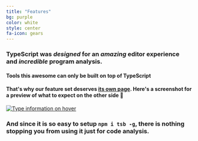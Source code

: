 ```yaml
---
title: "Features"
bg: purple
color: white
style: center
fa-icon: gears
---
```


### TypeScript was *designed* for an *amazing* editor experience and *incredible* program analysis.

#### Tools this awesome can only be built on top of TypeScript

#### That's why our feature set deserves [its own page]({{site.docs_link}}). Here's a screenshot for a preview of what to expect on the other side 🌹

[![Type information on hover](https://raw.githubusercontent.com/TypeScriptBuilder/tsb-docs/gh-pages/hoverInfo.gif)]({{site.docs_link}})

### And since it is so easy to setup `npm i tsb -g`, there is nothing stopping you from using it just for code analysis.
